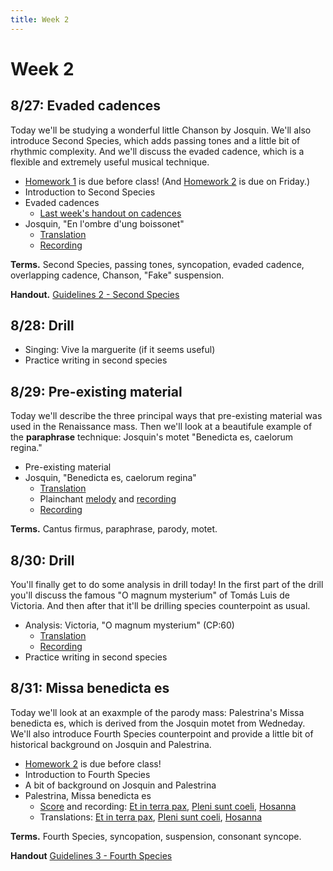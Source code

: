 ```yaml
---
title: Week 2
---
```


# Week 2

## 8/27: Evaded cadences

Today we'll be studying a wonderful little Chanson by Josquin.
We'll also introduce Second Species, which adds passing tones and
a little bit of rhythmic complexity. And we'll discuss the evaded 
cadence, which is a flexible and extremely useful musical technique.

* [Homework 1](HW-1.pdf) is due before class! (And [Homework 2](HW-2.pdf) is due on Friday.)
* Introduction to Second Species
* Evaded cadences 
  * [Last week's handout on cadences](cadences.pdf)
* Josquin, "En l'ombre d'ung boissonet"
  * [Translation](translations/en-lombre-dung-boissonet)
  * [Recording](https://www.youtube.com/watch?v=JDABRHcbI3w&list=PLYyTDR5WeGuTtL7G92HVmXBzi6G2xiL1a&index=1)

**Terms.** Second Species, passing tones, syncopation, evaded cadence, overlapping cadence, Chanson, "Fake" suspension.

**Handout.** [Guidelines 2 - Second Species](guidelines-2.pdf)

## 8/28: Drill

* Singing: Vive la marguerite (if it seems useful)
* Practice writing in second species

## 8/29: Pre-existing material

Today we'll describe the three principal ways that pre-existing material
was used in the Renaissance mass. Then we'll look at a beautifule example
of the **paraphrase** technique: Josquin's motet "Benedicta es, caelorum regina."

* Pre-existing material
* Josquin, "Benedicta es, caelorum regina"
  * [Translation](translations/benedicta-es)
  * Plainchant [melody](benedicta-es.pdf) and [recording](https://www.youtube.com/watch?v=IW7IJarZnQM&list=PLYyTDR5WeGuTtL7G92HVmXBzi6G2xiL1a&index=8)
  * [Recording](https://www.youtube.com/watch?v=K4N6NrPBalE&list=PLYyTDR5WeGuTtL7G92HVmXBzi6G2xiL1a&index=9)

**Terms.** Cantus firmus, paraphrase, parody, motet.

## 8/30: Drill

You'll finally get to do some analysis in drill today! In the first part of 
the drill you'll discuss the famous "O magnum mysterium" of Tomás Luis de 
Victoria. And then after that it'll be drilling species counterpoint as usual.

* Analysis: Victoria, "O magnum mysterium" (CP:60)
  * [Translation](translations/o-magnum-mysterium)
  * [Recording](https://www.youtube.com/watch?v=c1qj4gl3mIs&list=PLYyTDR5WeGuTtL7G92HVmXBzi6G2xiL1a&index=18)
* Practice writing in second species

## 8/31: Missa benedicta es

Today we'll look at an exaxmple of the parody mass: Palestrina's
Missa benedicta es, which is derived from the Josquin motet from 
Wedneday. We'll also introduce Fourth Species counterpoint and provide 
a little bit of historical background on Josquin and Palestrina.

* [Homework 2](HW-2.pdf) is due before class!
* Introduction to Fourth Species
* A bit of background on Josquin and Palestrina
* Palestrina, Missa benedicta es
  * [Score](missa-benedicta-es.pdf) and recording: [Et in terra pax](https://youtu.be/l-UZKRSA-C0?t=919), [Pleni sunt coeli](https://youtu.be/l-UZKRSA-C0?t=2199), [Hosanna](https://youtu.be/l-UZKRSA-C0?t=2295)
  * Translations: [Et in terra pax](translations/mass#et-in-terra-pax), [Pleni sunt coeli](translations/mass#pleni-sunt-coeli), [Hosanna](translations/mass#hosanna)

**Terms.** Fourth Species, syncopation, suspension, consonant syncope.

**Handout** [Guidelines 3 - Fourth Species](guidelines-3.pdf)
